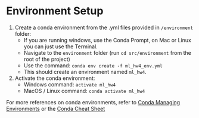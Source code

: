 # Environment Setup

1. Create a conda environment from the .yml files provided in `/environment` folder:
    - If you are running windows, use the Conda Prompt, on Mac or Linux you can just use the Terminal.
    - Navigate to the  `environment` folder (run `cd src/environment` from the root of the project)
    - Use the command: `conda env create -f ml_hw4_env.yml`
    - This should create an environment named `ml_hw4`. 
2. Activate the conda environment:
    - Windows command: `activate ml_hw4` 
    - MacOS / Linux command: `conda activate ml_hw4`

For more references on conda environments, refer to [Conda Managing Environments](https://docs.conda.io/projects/conda/en/latest/user-guide/tasks/manage-environments.html) or the [Conda Cheat Sheet](https://docs.conda.io/projects/conda/en/4.6.0/_downloads/52a95608c49671267e40c689e0bc00ca/conda-cheatsheet.pdf)
